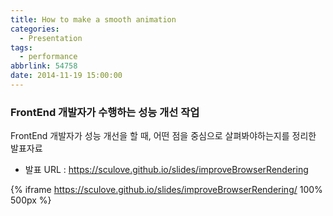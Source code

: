 ```yaml
---
title: How to make a smooth animation
categories:
  - Presentation
tags:
  - performance
abbrlink: 54758
date: 2014-11-19 15:00:00
---
```


### FrontEnd 개발자가 수행하는 성능 개선 작업

FrontEnd 개발자가 성능 개선을 할 때, 어떤 점을 중심으로 살펴봐야하는지를 정리한 발표자료

- 발표 URL : https://sculove.github.io/slides/improveBrowserRendering

{% iframe https://sculove.github.io/slides/improveBrowserRendering/ 100% 500px %}
